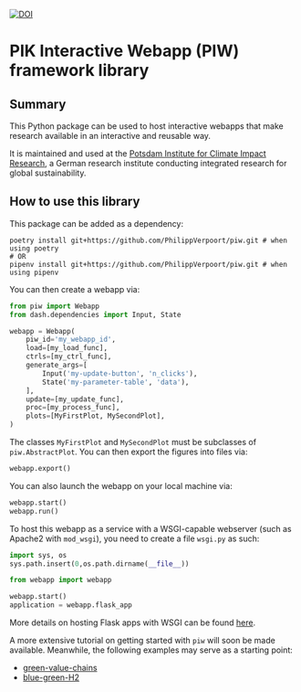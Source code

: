 [![DOI](https://zenodo.org/badge/660345299.svg)](https://zenodo.org/doi/10.5281/zenodo.10637379)

# PIK Interactive Webapp (PIW) framework library

## Summary

This Python package can be used to host interactive webapps that make research available in an interactive and reusable way.

It is maintained and used at the [Potsdam Institute for Climate Impact Research](https://www.pik-potsdam.de/en), a German research institute conducting integrated research for global sustainability.

## How to use this library

This package can be added as a dependency:
```commandline
poetry install git+https://github.com/PhilippVerpoort/piw.git # when using poetry
# OR
pipenv install git+https://github.com/PhilippVerpoort/piw.git # when using pipenv
```

You can then create a webapp via:
```python
from piw import Webapp
from dash.dependencies import Input, State

webapp = Webapp(
    piw_id='my_webapp_id',
    load=[my_load_func],
    ctrls=[my_ctrl_func],
    generate_args=[
        Input('my-update-button', 'n_clicks'),
        State('my-parameter-table', 'data'),
    ],
    update=[my_update_func],
    proc=[my_process_func],
    plots=[MyFirstPlot, MySecondPlot],
)
```

The classes `MyFirstPlot` and `MySecondPlot` must be subclasses of `piw.AbstractPlot`. You can then export the figures into files via:
```python
webapp.export()
```
You can also launch the webapp on your local machine via:
```python
webapp.start()
webapp.run()
```
To host this webapp as a service with a WSGI-capable webserver (such as Apache2 with `mod_wsgi`), you need to create a file `wsgi.py` as such:
```python
import sys, os
sys.path.insert(0,os.path.dirname(__file__))

from webapp import webapp

webapp.start()
application = webapp.flask_app
```
More details on hosting Flask apps with WSGI can be found [here](https://flask.palletsprojects.com/en/2.0.x/deploying/mod_wsgi/).

A more extensive tutorial on getting started with `piw` will soon be made available. Meanwhile, the following examples may serve as a starting point:
* [green-value-chains](https://github.com/PhilippVerpoort/green-value-chains/)
* [blue-green-H2](https://github.com/PhilippVerpoort/blue-green-H2)
